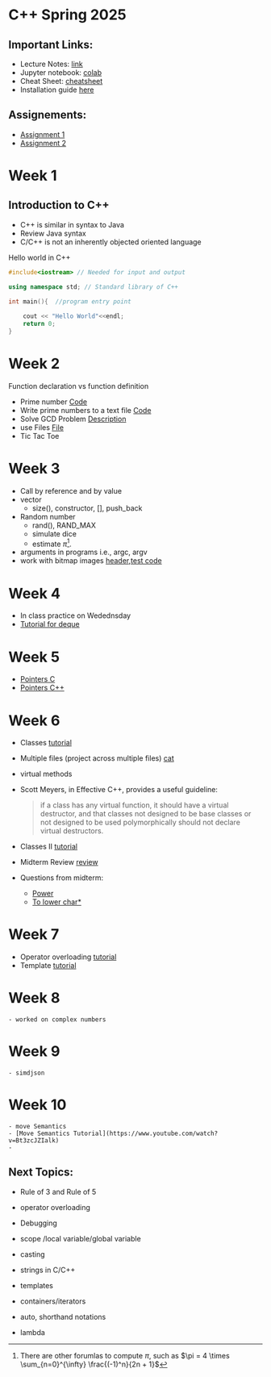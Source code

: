 # C++ Spring 2025

## Important Links:
- Lecture Notes: [link](https://oldwestburyedu-my.sharepoint.com/:w:/g/personal/khalefam_oldwestbury_edu/EWSSURsZT9NGiYqhXCi_-j0BLAt0PIeUXrHbNTbdwf8Q9Q?e=Ihysl6)
- Jupyter notebook: [colab](https://colab.research.google.com/drive/1PxkFF249xs9OPQSL7hrwfsYBxzevtbxg)
- Cheat Sheet: [cheatsheet](/cheatsheet.md)
- Installation guide [here](/install.md)

## Assignements:

-  [Assignment 1](problems/Assignment1)
-  [Assignment 2](problems/Assignment2)

# Week 1

## Introduction to C++
- C++ is similar in syntax to Java
- Review Java syntax
- C/C++ is not an inherently objected oriented language


Hello world in C++

```c++
#include<iostream> // Needed for input and output

using namespace std; // Standard library of C++

int main(){  //program entry point
    
    cout << "Hello World"<<endl;
    return 0;
}
```
    
# Week 2  

Function declaration vs function definition

-  Prime number [Code](codesnippets/prime.cpp)
-  Write prime numbers to a text file [Code](codesnippets/textfile.cpp)
-  Solve GCD Problem [Description](problems/p2.html)
-  use Files [File](file)
-  Tic Tac Toe   

# Week 3

- Call by reference and by value
- vector
    - size(), constructor, [], push_back
- Random number
    - rand(), RAND_MAX
    - simulate dice
    - estimate $\pi$[^1].
- arguments in programs i.e., argc, argv
- work with bitmap images [header](codesnippets/bmp/bmp.hpp),[test code](codesnippets/bmp/test.cpp)

# Week 4
- In class practice on Wedednsday
- [Tutorial for deque](deque)

# Week 5
- [Pointers C](topics/pointers)
- [Pointers C++](topics/pointers++)

# Week 6
- Classes  [tutorial](topics/classes.md)
- Multiple files (project across multiple files) [cat](https://github.com/TeachingOW/CPP/tree/main/problems/cat)
- virtual methods
- Scott Meyers, in Effective C++, provides a useful guideline:

    > if a class has any virtual function, it should have a virtual destructor, and that classes not designed to be base classes or not designed to be used polymorphically should not declare virtual destructors.

- Classes II [tutorial](topics/classes2.md)
- Midterm Review [review](topics/midterm.md)
- Questions from midterm: 
    - [Power](https://raw.githubusercontent.com/TeachingOW/CPP/refs/heads/main/codesnippets/power.cpp) 
    - [To lower char*](https://github.com/TeachingOW/CPP/blob/main/codesnippets/tolower.cpp)
    
# Week 7
- Operator overloading [tutorial](topics/operator.md)
- Template [tutorial](topics/template.md)

# Week 8
    - worked on complex numbers

# Week 9
    - simdjson

# Week 10
    - move Semantics
    - [Move Semantics Tutorial](https://www.youtube.com/watch?v=Bt3zcJZIalk)         
    - 

## Next Topics:
- Rule of 3 and Rule of 5
- operator overloading

- Debugging
- scope /local variable/global variable 
- casting
- strings in C/C++
- templates
- containers/iterators
- auto, shorthand notations
- lambda



[^1]: There are other forumlas to compute $\pi$, such as 
            $\pi = 4 \times \sum_{n=0}^{\infty} \frac{(-1)^n}{2n + 1}$
    
    
